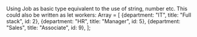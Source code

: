Using Job as basic type equivalent to the use of string, number etc.
This could also be written as 
let workers: Array<Job> = [
    {department: "IT", title: "Full stack", id: 2}, 
    {department: "HR", title: "Manager", id: 5}, 
    {department: "Sales", title: "Associate", id: 9}, 
];